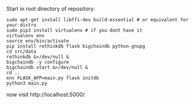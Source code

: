 Start in root directory of repository:

```
sudo apt-get install libffi-dev build-essential # or equivalent for your distro
sudo pip3 install virtualenv # if you dont have it
virtualenv env
source env/bin/activate
pip install rethinkdb flask bigchaindb python-gnupg
cd src/data
rethinkdb &>/dev/null &
bigchaindb -y configure
bigchaindb start &>/dev/null &
cd ..
env FLASK_APP=main.py flask initdb
python3 main.py
```
now visit http://localhost:5000/
